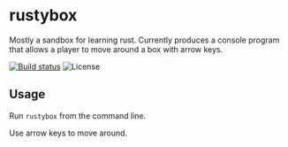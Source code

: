 # rustybox
Mostly a sandbox for learning rust. Currently produces a console program that allows a player to move around a box with arrow keys.

[![Build status](https://img.shields.io/github/workflow/status/pbellchambers/rustybox/CI/main)](https://github.com/pbellchambers/rustybox/actions)
![License](https://img.shields.io/badge/license-MIT-blue)

## Usage
Run `rustybox` from the command line.

Use arrow keys to move around.
